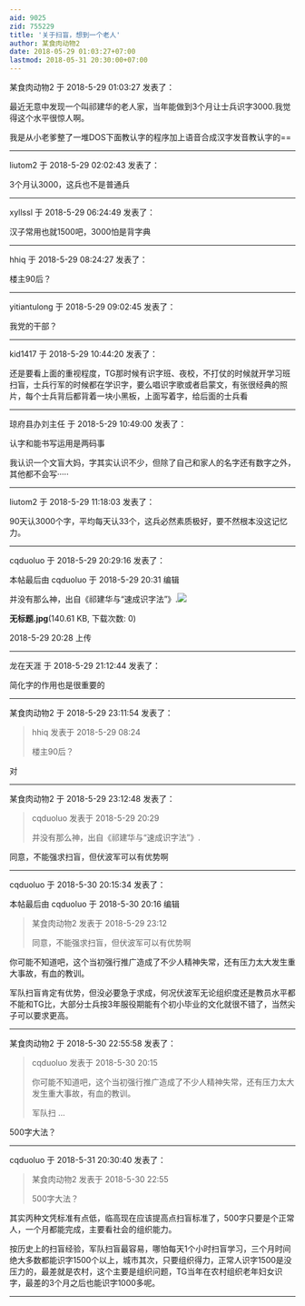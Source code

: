 ```yaml
---
aid: 9025
zid: 755229
title: '关于扫盲，想到一个老人'
author: 某食肉动物2
date: 2018-05-29 01:03:27+07:00
lastmod: 2018-05-31 20:30:00+07:00
---
```


某食肉动物2 于 2018-5-29 01:03:27 发表了：

最近无意中发现一个叫祁建华的老人家，当年能做到3个月让士兵识字3000.我觉得这个水平很惊人啊。

我是从小老爹整了一堆DOS下面教认字的程序加上语音合成汉字发音教认字的==

---------

liutom2 于 2018-5-29 02:02:43 发表了：

3个月认3000，这兵也不是普通兵

---------

xyllssl 于 2018-5-29 06:24:49 发表了：

汉子常用也就1500吧，3000怕是背字典

---------

hhiq 于 2018-5-29 08:24:27 发表了：

楼主90后？

---------

yitiantulong 于 2018-5-29 09:02:45 发表了：

我党的干部？

---------

kid1417 于 2018-5-29 10:44:20 发表了：

还是要看上面的重视程度，TG那时候有识字班、夜校，不打仗的时候就开学习班扫盲，士兵行军的时候都在学识字，要么唱识字歌或者启蒙文，有张很经典的照片，每个士兵背后都背着一块小黑板，上面写着字，给后面的士兵看

---------

琼府县办刘主任 于 2018-5-29 10:49:00 发表了：

认字和能书写运用是两码事

我认识一个文盲大妈，字其实认识不少，但除了自己和家人的名字还有数字之外，其他都不会写·····

---------

liutom2 于 2018-5-29 11:18:03 发表了：

90天认3000个字，平均每天认33个，这兵必然素质极好，要不然根本没这记忆力。

---------

cqduoluo 于 2018-5-29 20:29:16 发表了：

本帖最后由 cqduoluo 于 2018-5-29 20:31 编辑 

并没有那么神，出自《祁建华与“速成识字法”》.![](https://cdn.jsdelivr.net/gh/lzjluzijie/beichao@main/static/img/202853u4d7m2n2s8l228dn.jpg)



**无标题.jpg**(140.61 KB, 下载次数: 0)



2018-5-29 20:28 上传

---------

龙在天涯 于 2018-5-29 21:12:44 发表了：

简化字的作用也是很重要的

---------

某食肉动物2 于 2018-5-29 23:11:54 发表了：

> hhiq 发表于 2018-5-29 08:24
> 
> 楼主90后？



对

---------

某食肉动物2 于 2018-5-29 23:12:48 发表了：

> cqduoluo 发表于 2018-5-29 20:29
> 
> 并没有那么神，出自《祁建华与“速成识字法”》.



同意，不能强求扫盲，但伏波军可以有优势啊

---------

cqduoluo 于 2018-5-30 20:15:34 发表了：

本帖最后由 cqduoluo 于 2018-5-30 20:16 编辑 


> 
> 某食肉动物2 发表于 2018-5-29 23:12
> 
> 同意，不能强求扫盲，但伏波军可以有优势啊



你可能不知道吧，这个当初强行推广造成了不少人精神失常，还有压力太大发生重大事故，有血的教训。

军队扫盲肯定有优势，但没必要急于求成，何况伏波军无论组织度还是教员水平都不能和TG比，大部分士兵按3年服役期能有个初小毕业的文化就很不错了，当然尖子可以要求更高。

---------

某食肉动物2 于 2018-5-30 22:55:58 发表了：

> cqduoluo 发表于 2018-5-30 20:15
> 
> 你可能不知道吧，这个当初强行推广造成了不少人精神失常，还有压力太大发生重大事故，有血的教训。
> 
> 军队扫 ...



500字大法？

---------

cqduoluo 于 2018-5-31 20:30:40 发表了：

> 某食肉动物2 发表于 2018-5-30 22:55
> 
> 500字大法？



其实丙种文凭标准有点低，临高现在应该提高点扫盲标准了，500字只要是个正常人，一个月都能完成，主要看社会的组织能力。

按历史上的扫盲经验，军队扫盲最容易，哪怕每天1个小时扫盲学习，三个月时间绝大多数都能识字1500个以上，城市其次，只要组织得力，正常人识字1500是没压力的，最差就是农村，这个主要是组织问题，TG当年在农村组织老年妇女识字，最差的3个月之后也能识字1000多呢。

---------

